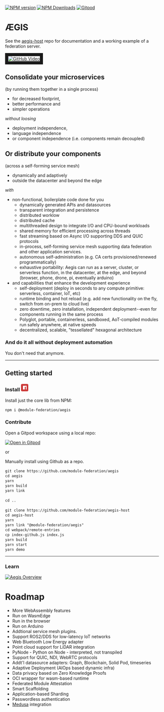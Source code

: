 [![NPM version][npm-image]][npm-url]
[![NPM Downloads][downloads-image]][downloads-url]
[![Gitpod][gitpod-image]][gitpod-url]

# ÆGIS

See the [aegis-host](https://github.com/module-federation/aegis-host) repo for documentation and a working example of a federation server.

<div align="left">
    <a href="https://blog.federated-microservices.com" target="_blank">
        <img src="https://user-images.githubusercontent.com/38910830/142773640-5a4d710d-a428-4bfc-9f56-03e90255eb1b.gif" alt="GitHub Video"
        border="10"width="460"height="250"/>
    </a>
</div>

## Consolidate your microservices

(by running them together in a single process)

- for decreased footprint,
- better performance and
- simpler operations

_without loosing_

- deployment independence,
- language independence
- or component independence (i.e. components remain decoupled)

## Or distribute your components

(across a self-forming service mesh)

- dynamically and adaptively
- outside the datacenter and beyond the edge

_with_

- non-functional, boilerplate code done for you
  - dynamically generated APIs and datasources
  - transparent integration and persistence
  - distributed worklow
  - distributed cache
  - multithreaded design to integrate I/O and CPU-bound workloads
  - shared memory for efficient processing across threads
  - fast streaming based on Async I/O supporting DDS and QUIC protocols
  - in-process, self-forming service mesh supporting data federation and other application services.
  - autonomous self-administration (e.g. CA certs provisioned/renewed programmatically)
  - exhaustive portability: Aegis can run as a server, cluster, or serverless function, in the datacenter, at the edge, and beyond (browser, phone, drone, pi, eventually arduino)
- and capabilities that enhance the development experience
  - self-deployment (deploy in seconds to any compute primitive: serverless, container, IoT, etc)
  - runtime binding and hot reload (e.g. add new functionality on the fly, switch from on-prem to cloud live)
  - zero downtime, zero installation, independent deployment--even for components running in the same process
  - Polyglot, portable, containerless, sandboxed, AoT-compiled modules run safely anywhere, at native speeds
  - decentralized, scalable, "tessellated" hexagonal architecture

### And do it all without deployment automation

You don't need that anymore.

---

## Getting started

### Install [<img src="https://github.com/tysonrm/cluster-rolling-restart/blob/main/npm-tile.png">](https://www.npmjs.com/package/@module-federation/aegis)

Install just the core lib from NPM:

```shell
npm i @module-federation/aegis
```

### Contribute

Open a Gitpod workspace using a local repo:

[![Open in Gitpod](https://gitpod.io/button/open-in-gitpod.svg)](https://gitpod.io/github.com/module-federation/aegis-app)

or

Manually install using Github as a repo. 

```shell
git clone https://github.com/module-federation/aegis
cd aegis
yarn
yarn build
yarn link

cd ..

git clone https://github.com/module-federation/aegis-host
cd aegis-host
yarn
yarn link "@module-federation/aegis"
cd webpack/remote-entries
cp index-github.js index.js
yarn build
yarn start
yarn demo
```

---

### Learn

[![Aegis Overview](https://res.cloudinary.com/marcomontalbano/image/upload/v1632364889/video_to_markdown/images/youtube--n2qqgi3fTto-c05b58ac6eb4c4700831b2b3070cd403.jpg)](https://youtu.be/jddhfLA_2k0 'Aegis Overview')

# Roadmap

- More WebAssembly features
- Run on WasmEdge
- Run in the browser
- Run on Arduino
- Addtional service mesh plugins.
- Support ROS2/DDS for low-latency IoT networks
- Web Bluetooth Low Energy adapter
- Point cloud support for LiDAR integration
- PyNode - Python on Node - interpreted, not transpiled
- Support for QUIC, NDI, WebRTC protocols
- Addt'l datasource adapters: Graph, Blockchain, Solid Pod, timeseries
- Adaptive Deployment (AIOps based dynamic infra)
- Data privacy based on Zero Knowledge Proofs
- OCI wrapper for wasm-based runtime
- Federated Module Attestation
- Smart Scaffolding
- Application-based Sharding
- Passwordless authentication
- [Medusa](https://github.com/module-federation/medusa) integration

[npm-image]: http://img.shields.io/npm/v/@module-federation/aegis.svg
[npm-url]: https://npmjs.org/package/@module-federation/aegis
[downloads-image]: https://img.shields.io/npm/dm/@module-federation/aegis
[downloads-url]: https://npmjs.org/package/@module-federation/aegis
[gitpod-image]: https://img.shields.io/badge/Gitpod-ready--to--code-908a85?logo=gitpod
[gitpod-url]: https://gitpod.io/github.com/module-federation/aegis-app
